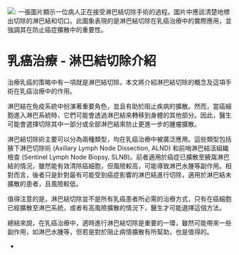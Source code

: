 ![: 一張圖片顯示一位病人正在接受淋巴結切除手術的過程。圖片中應該清楚地標出切除的淋巴結和切口。此圖象表現的是淋巴結切除在乳癌治療中的實際應用，並強調其在防止癌症擴散中的重要性。](https://i.imgur.com/baJlgqn.jpeg)
# 乳癌治療 - 淋巴結切除介紹

治療乳癌的策略中有一項就是淋巴結切除。本文將介紹淋巴結切除的概念及這項手術在乳癌治療中的作用。

淋巴結在免疫系統中扮演著重要角色，並且有助於阻止疾病的擴散。然而，當癌細胞進入淋巴系統時，它們可能會透過淋巴結來轉移到身體的其他部分。因此，醫生可能會選擇切除其中一部分或全部淋巴結來防止更進一步的腫瘤擴散。

淋巴結切除術主要可以分為兩種類型，均在乳癌治療中被廣泛應用。這些類型包括腋下淋巴切除術 (Axillary Lymph Node Dissection, ALND) 和前哨淋巴結活組織檢查 (Sentinel Lymph Node Biopsy, SLNB)。前者適用於癌症已擴散至腋窩淋巴結的情況，雖然能有效清除癌細胞，但風險較高，可能導致淋巴水腫等副作用。相對而言，後者只是針對最有可能受到癌症影響的淋巴結進行切除，適用於淋巴結未擴散的患者，且風險較低。

值得注意的是，淋巴結切除並不是所有乳癌患者所必需的治療方式，只有在癌細胞已經擴散至淋巴系統，或者有高風險擴散的情況下，醫生才可能選擇這個方法。

總結來說，在乳癌治療中，適時進行淋巴結切除是重要的一環，雖然可能帶來一些副作用，如淋巴水腫等，但若是對於阻止病情擴散有所幫助，也是值得的。

*

